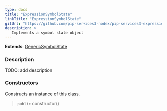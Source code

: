 ```yaml
---
type: docs
title: "ExpressionSymbolState"
linkTitle: "ExpressionSymbolState"
gitUrl: "https://github.com/pip-services3-nodex/pip-services3-expressions-nodex"
description: > 
   Implements a symbol state object.
---
```


**Extends**: [GenericSymbolState](../../../tokenizers/generic/generic_symbol_state)

### Description

TODO: add description


### Constructors
Constructs an instance of this class.

> `public` constructor()